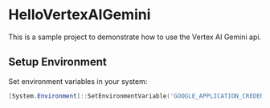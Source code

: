 # HelloVertexAIGemini

This is a sample project to demonstrate how to use the Vertex AI Gemini api.

## Setup Environment

Set environment variables in your system:

```powershell
[System.Environment]::SetEnvironmentVariable('GOOGLE_APPLICATION_CREDENTIALS', 'path_to_your_.json_credential_file', 'User')
```
